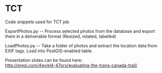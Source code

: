 TCT
===

Code snippets used for TCT job

ExportPhotos.py   --  Process selected photos from the database and export them in a deliverable format (Resized, rotated, labelled)

LoadPhotos.py  --  Take a folder of photos and extract the location data from EXIF tags. Load into PostGIS-enabled table.



Presentation slides can be found here:  
http://prezi.com/4wvkl4-47orx/evaluating-the-trans-canada-trail/
